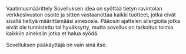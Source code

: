 Vaatimusmäärittely
Sovelluksen idea on syöttää tietyn ravintolan verkkosivuston osoite ja sitten vastaanottaa kaikki tuotteet, jotka eivät sisällä tiettyä määrittämääsi ainesosia. 
Pääosin ajattelen allergioita jotka eivät ole tunnistettu tai hyväksytty, mutta sovellus on tarkoitus toimia kaikkiin aineksiin jotka et halua syödä.

Sovelluksen pääkäyttäjä on vain sinä itse.

